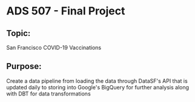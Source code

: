 # ADS 507 - Final Project 

## Topic: 

San Francisco COVID-19 Vaccinations


## Purpose: 

Create a data pipeline from loading the data through DataSF's API that is updated daily to storing into Google's BigQuery for further analysis along with DBT for data transformations

